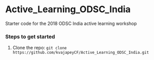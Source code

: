 # Active_Learning_ODSC_India
Starter code for the 2018 ODSC India active learning workshop

### Steps to get started

1. Clone the repo:
`
git clone https://github.com/kvajapeyCF/Active_Learning_ODSC_India.git
`

